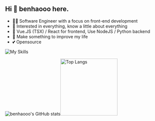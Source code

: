 ## Hi 👋 benhaooo here.


- 👩‍💻 Software Engineer with a focus on front-end development
- 🧐 Interested in everything, know a little about everything
- 📝 Vue.JS (TSX) / React for frontend, Use NodeJS / Python backend
- 🌟 Make something to improve my life
- 💕 Opensource

![My Skills](https://skillicons.dev/icons?i=html,css,js,ts,vue,react,tailwindcss,less,npm,vite,electron,nodejs,python,java,git,linux,docker,git,github,mysql,cloudflare,vercel,vscode,md,ps,ai)


<img src="https://github-readme-stats.vercel.app/api?username=benhaooo&show_icons=true&theme=radical" alt="benhaooo's GitHub stats"><img src="https://github-readme-stats.vercel.app/api/top-langs/?username=benhaooo&layout=compact&theme=radical" alt="Top Langs" height="185px">
